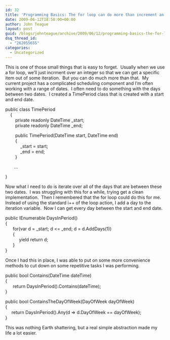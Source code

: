 ```yaml
---
id: 32
title: 'Programming Basics: The for loop can do more than increment an integer'
date: 2009-06-12T18:50:00+00:00
author: John Teague
layout: post
guid: /blogs/johnteague/archive/2009/06/12/programming-basics-the-for-loop-can-do-more-than-increment-an-integer.aspx
dsq_thread_id:
  - "262055655"
categories:
  - Uncategorized
---
```

This is one of those small things that is easy to forget.&nbsp; Usually when we use a for loop, we&#8217;ll just incrment over an integer so that we can get a specific item out of some iteration.&nbsp; But you can do much more than that.&nbsp; My current project has a complicated scheduling component and I&#8217;m often working with a range of dates.&nbsp; I often need to do something with the days between two dates.&nbsp; I created a TimePeriod class that is created with a start and end date.

public class TimePeriod  
&nbsp;&nbsp;&nbsp; {  
&nbsp;&nbsp;&nbsp;&nbsp;&nbsp;&nbsp;&nbsp; private readonly DateTime _start;  
&nbsp;&nbsp;&nbsp;&nbsp;&nbsp;&nbsp;&nbsp; private readonly DateTime _end;

&nbsp;&nbsp;&nbsp;&nbsp;&nbsp;&nbsp;&nbsp; public TimePeriod(DateTime start, DateTime end)  
&nbsp;&nbsp;&nbsp;&nbsp;&nbsp;&nbsp;&nbsp; {  
&nbsp;&nbsp;&nbsp;&nbsp;&nbsp;&nbsp;&nbsp;&nbsp;&nbsp;&nbsp;&nbsp; _start = start;  
&nbsp;&nbsp;&nbsp;&nbsp;&nbsp;&nbsp;&nbsp;&nbsp;&nbsp;&nbsp;&nbsp; _end = end;  
&nbsp;&nbsp;&nbsp;&nbsp;&nbsp;&nbsp;&nbsp; }

&nbsp;&nbsp;&nbsp;&nbsp;&nbsp;&nbsp; &#8230;

}

Now what I need to do is iterate over all of the days that are between these two dates.&nbsp; I was struggling with this for a while, trying get a clean implementation.&nbsp; Then I remembered that the for loop could do this for me.&nbsp; Instead of using the standard i++ of the loop action, I add a day to the iteration variable.&nbsp; Now I can get every day between the start and end date.

public IEnumerable<DateTime> DaysInPeriod()  
{  
&nbsp;&nbsp;&nbsp;&nbsp;&nbsp; for(var d = \_start; d <= \_end; d = d.AddDays(1))  
&nbsp;&nbsp;&nbsp;&nbsp;&nbsp; {  
&nbsp;&nbsp;&nbsp;&nbsp;&nbsp;&nbsp;&nbsp;&nbsp;&nbsp;&nbsp; yield return d;  
&nbsp;&nbsp;&nbsp;&nbsp;&nbsp; }  
}

Once I had this in place, I was able to put on some more convenience methods to cut down on some repetitive tasks I was performing.

public bool Contains(DateTime dateTime)  
{  
&nbsp;&nbsp;&nbsp;&nbsp;&nbsp; return DaysInPeriod().Contains(dateTime);  
}

public bool ContainsTheDayOfWeek(DayOfWeek dayOfWeek)  
{  
&nbsp;&nbsp;&nbsp;&nbsp; return DaysInPeriod().Any(d => d.DayOfWeek == dayOfWeek);&nbsp;&nbsp;&nbsp;&nbsp;&nbsp;&nbsp;&nbsp;   
}

This was nothing Earth shattering, but a real simple abstraction made my life a lot easier.

&nbsp;

&nbsp;